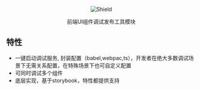 
<p align="center">
  <img alt="Shield" src="http://lc-cj3ctxdw.cn-n1.lcfile.com/650b2962e00df497f54f.png" />
</p>

<p align="center">
  前端UI组件调试发布工具模块
</p>

## 特性
* 一键启动调试服务, 封装配置（babel,webpac,ts），开发者在绝大多数调试场景下无需关系配置，在特殊场景下也可自定义配置
* 可同时调试多个组件
* 底层实现，基于storybook，特性都提供支持
